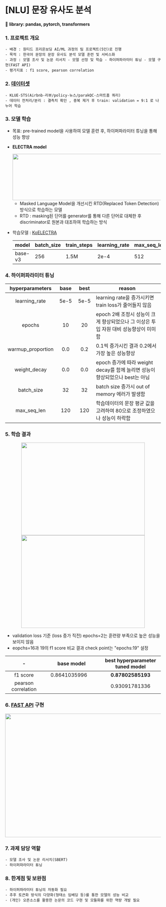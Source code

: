 # [NLU] 문장 유사도 분석

:rocket: **library: pandas, pytorch, transformers**
### 1. 프로젝트 개요
```
- 배경 : 원티드 프리온보딩 AI/ML 과정의 팀 프로젝트(5인)로 진행
- 목적 : 한국어 문장의 문장 유사도 분석 모델 훈련 및 서비스화
- 과정 : 모델 조사 및 논문 리서치 - 모델 선정 및 학습 - 하이퍼파라미터 튜닝 - 모델 구현(FAST API) 
- 평가지표 : f1 score, pearson correlation
```

### 2. [데이터셋](https://github.com/KLUE-benchmark/KLUE) 
```
- KLUE-STS(Airbnb-리뷰/policy-뉴스/parakQC-스마트홈 쿼리)
- 데이터 전처리/분리 : 결측치 확인 , 중복 제거 후 train: validation = 9:1 로 나누어 학습 
```

### 3. 모델 학습
* 목표: pre-trained model을 사용하여 모델 훈련 후, 하이퍼파라미터 튜닝을 통해 성능 향상
* **ELECTRA model**
   <center><img width = '700' height = '150' src ='https://user-images.githubusercontent.com/83687942/163327105-67d133c7-395b-4919-9d76-36fa17b1b9b7.jpg'></center>
  
  * Masked Language Model을 개선시킨 RTD(Replaced Token Detection)방식으로 학습하는 모델
  * RTD : masking된 단어를 generator를 통해 다른 단어로 대체한 후 discriminator로 원본과 대조하여 학습하는 방식
  
* 학습모델 : [KoELECTRA](https://github.com/monologg/KoELECTRA/tree/master/finetune)
   
    |model|batch_size | train_steps| learning_rate | max_seq_len|
    |-|-|-|-|-|
    |base-v3|256|1.5M|2e-4|512|



### 4. 하이퍼파라미터 튜닝

|hyperparameters|&nbsp;base&nbsp; |&nbsp;best&nbsp;| reason|
|:-:|:-:|:-:|-|
|learning_rate|5e-5|5e-5|learning rate을 증가시키면 train loss가 줄어들지 않음
|epochs|10|20| epoch 2배 조정시 성능이 크게 향상되었으나 그 이상은 투입 자원 대비 성능향상이 미미함
|warmup_proportion|0.0|0.2|0.1씩 증가시킨 결과 0.2에서 가장 높은 성능향상
|weight_decay|0.0|0.0|epoch 증가에 따라 weight decay를 함께 늘리면 성능이 향상되었으나 best는 아님
|batch_size|32|32|batch size 증가시 out of memory 에러가 발생함
|max_seq_len|120|120|학습데이터의 문장 평균 값을 고려하여 80으로 조정하였으나 성능이 하락함




### 5. 학습 결과

<center><img width = '400' height = '300' src = 'https://user-images.githubusercontent.com/83687942/163331560-62bbf38a-e58a-4a1f-8339-14938750726a.jpg'></center>
<center><img width = '400'  height = '300' src ='https://user-images.githubusercontent.com/83687942/163331659-0f273aa6-fd48-4986-8733-8bbc785b1cde.jpg'></center>

* validation loss 기준 (loss 증가 직전) epochs=2는 훈련량 부족으로 높은 성능을 보이지 않음
* eopchs=16과 19의 f1 score 비교 결과 check point는 "epochs:19" 설정

|- | base model | best hyperparameter tuned model|
|:-:|:-:|:-:|
|&nbsp;&nbsp;&nbsp;&nbsp;f1 score&nbsp;&nbsp;&nbsp;&nbsp;|&nbsp;&nbsp;&nbsp;&nbsp;0.8641035996&nbsp;&nbsp;&nbsp;&nbsp;&nbsp;&nbsp;&nbsp;&nbsp;|**0.87802585193**|
|pearson correlation|&nbsp;&nbsp; | 0.93091781336|




### 6. [FAST API](https://github.com/seyeonjungGit/team1_API) 구현

<center><img width = '600' height = '400' src = 'https://user-images.githubusercontent.com/83687942/163333897-11740a11-5a0d-49b5-8504-d95452b7a3d0.jpg'></center>



### 7. 과제 담당 역할
```
- 모델 조사 및 논문 리서치(SBERT)
- 하이퍼파라미터 튜닝 
```



### 8. 한계점 및 보완점
```
- 하이퍼파라미터 튜닝의 자동화 필요
- 추후 토큰화 방식의 다양화(형태소 임베딩 등)를 통한 모델의 성능 비교 
- (개인) 오픈소스를 활용한 논문의 코드 구현 및 모듈화를 위한 역량 개발 필요
```
